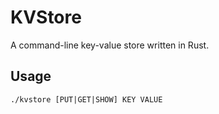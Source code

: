 # KVStore
A command-line key-value store written in Rust.

## Usage
`./kvstore [PUT|GET|SHOW] KEY VALUE`

